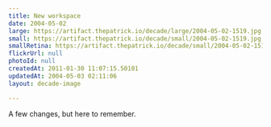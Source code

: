```yaml
---
title: New workspace
date: 2004-05-02
large: https://artifact.thepatrick.io/decade/large/2004-05-02-1519.jpg
small: https://artifact.thepatrick.io/decade/small/2004-05-02-1519.jpg
smallRetina: https://artifact.thepatrick.io/decade/small/2004-05-02-1519@2x.jpg
flickrUrl: null
photoId: null
createdAt: 2011-01-30 11:07:15.50101
updatedAt: 2004-05-03 02:11:06
layout: decade-image

---
```

A few changes, but here to remember.
